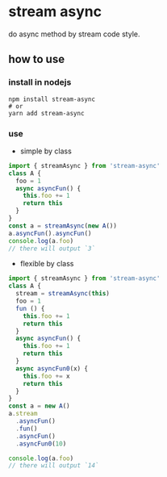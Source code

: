 # stream async

do async method by stream code style.

## how to use

### install in nodejs

```shell
npm install stream-async
# or
yarn add stream-async
```

### use

* simple by class

```js
import { streamAsync } from 'stream-async'
class A {
  foo = 1
  async asyncFun() {
    this.foo += 1
    return this
  }
}
const a = streamAsync(new A())
a.asyncFun().asyncFun()
console.log(a.foo)
// there will output `3`
```

* flexible by class

```js
import { streamAsync } from 'stream-async'
class A {
  stream = streamAsync(this)
  foo = 1
  fun () {
    this.foo += 1
    return this
  }
  async asyncFun() {
    this.foo += 1
    return this
  }
  async asyncFun0(x) {
    this.foo += x
    return this
  }
}
const a = new A()
a.stream
  .asyncFun()
  .fun()
  .asyncFun()
  .asyncFun0(10)

console.log(a.foo)
// there will output `14`
```
